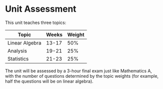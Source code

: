 # Unit Assessment

This unit teaches three topics:

| Topic | Weeks | Weight |
|-------|-------|--------|
| Linear Algebra | 13-17 | 50% |
| Analysis | 19-21 | 25% |
| Statistics | 21-23 | 25% |

The unit will be assessed by a 3-hour final exam just like Mathematics A, with the number of questions determined by the topic weights (for example, half the questions will be on linear algebra).

<!--
We do not yet have a final answer on how the summer assessment period will run, but it is possible that exams will return to being held in person in Bristol, in which case all students must have returned to Bristol before the start of the exam period (including any quarantine).

According to the [university website](https://www.bristol.ac.uk/students/your-studies/study-2021/your-course/online-study/), the latest date by which all students must have arrived in Bristol is 6 April 2022, well before the start of the summer exams on 16 May.
-->

